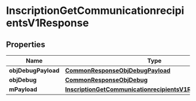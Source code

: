 

# InscriptionGetCommunicationrecipientsV1Response

## Properties

Name | Type | Description | Notes
------------ | ------------- | ------------- | -------------
**objDebugPayload** | [**CommonResponseObjDebugPayload**](CommonResponseObjDebugPayload.md) |  | 
**objDebug** | [**CommonResponseObjDebug**](CommonResponseObjDebug.md) |  |  [optional]
**mPayload** | [**InscriptionGetCommunicationrecipientsV1ResponseMPayload**](InscriptionGetCommunicationrecipientsV1ResponseMPayload.md) |  | 




